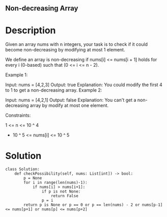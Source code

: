 Non-decreasing Array
---

# Description
Given an array nums with n integers, your task is to check if it could become non-decreasing by modifying at most 1 element.

We define an array is non-decreasing if nums[i] <= nums[i + 1] holds for every i (0-based) such that (0 <= i <= n - 2).

 

Example 1:

Input: nums = [4,2,3]
Output: true
Explanation: You could modify the first 4 to 1 to get a non-decreasing array.
Example 2:

Input: nums = [4,2,1]
Output: false
Explanation: You can't get a non-decreasing array by modify at most one element.
 

Constraints:

1 <= n <= 10 ^ 4
- 10 ^ 5 <= nums[i] <= 10 ^ 5

# Solution
```python3
class Solution:
    def checkPossibility(self, nums: List[int]) -> bool:
        p = None
        for i in range(len(nums)-1):
            if nums[i] > nums[i+1]:
                if p is not None:
                    return False
                p = i
        return p is None or p == 0 or p == len(nums) - 2 or nums[p-1] <= nums[p+1] or nums[p] <= nums[p+2]
```
